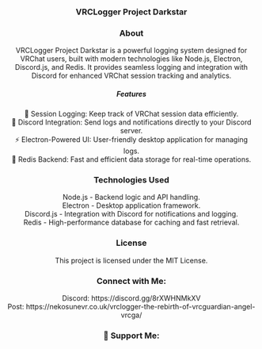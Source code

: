 <h3 align="center">VRCLogger Project Darkstar</h3>

<h3 align="center">About</h3>

<p align="center">VRCLogger Project Darkstar is a powerful logging system designed for VRChat users, built with modern technologies like Node.js, Electron, Discord.js, and Redis. It provides seamless logging and integration with Discord for enhanced VRChat session tracking and analytics.</p>

<h5 align="center">Features</h5>

<p align="center">📝 Session Logging: Keep track of VRChat session data efficiently.<br>🤖 Discord Integration: Send logs and notifications directly to your Discord server.<br>⚡ Electron-Powered UI: User-friendly desktop application for managing logs.<br>🚀 Redis Backend: Fast and efficient data storage for real-time operations.</p>


<h3 align="center">Technologies Used</h3>

<p align="center"> Node.js - Backend logic and API handling.<br>Electron - Desktop application framework.<br>Discord.js - Integration with Discord for notifications and logging.<br>Redis - High-performance database for caching and fast retrieval.</p>

<h3 align="center">License</h3>

<p align="center">This project is licensed under the MIT License.</p>

<h3 align="center">Connect with Me: </h3>

<p align="center">Discord: https://discord.gg/8rXWHNMkXV <br>Post: https://nekosunevr.co.uk/vrclogger-the-rebirth-of-vrcguardian-angel-vrcga/</p>

<h3 align="center">💖 Support Me:</h3> 


